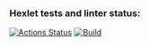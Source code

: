 ### Hexlet tests and linter status:
[![Actions Status](https://github.com/vlasikhin/rails-project-63/workflows/hexlet-check/badge.svg)](https://github.com/vlasikhin/rails-project-63/actions)
[![Build](https://github.com/vlasikhin/rails-project-63/actions/workflows/main.yml/badge.svg)](https://github.com/vlasikhin/rails-project-63/actions/workflows/main.yml)